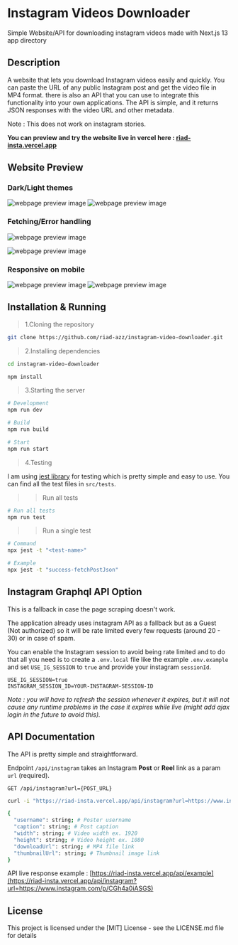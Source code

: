 # Instagram Videos Downloader

Simple Website/API for downloading instagram videos made with Next.js 13 app directory

## Description

A website that lets you download Instagram videos easily and quickly. You can paste the URL of any public Instagram post and get the video file in MP4 format. there is also an API that you can use to integrate this functionality into your own applications. The API is simple, and it returns JSON responses with the video URL and other metadata.

Note : This does not work on instagram stories.

**You can preview and try the website live in vercel here : [riad-insta.vercel.app](https://riad-insta.vercel.app/)**

## Website Preview

### Dark/Light themes

![webpage preview image](https://github.com/riad-azz/readme-storage/blob/main/instagram-videos-downloader/sc-01.png?raw=true) ![webpage preview image](https://github.com/riad-azz/readme-storage/blob/main/instagram-videos-downloader/sc-02.png?raw=true)

### Fetching/Error handling

![webpage preview image](https://github.com/riad-azz/readme-storage/blob/main/instagram-videos-downloader/sc-03.png?raw=true)

![webpage preview image](https://github.com/riad-azz/readme-storage/blob/main/instagram-videos-downloader/sc-04.png?raw=true)

### Responsive on mobile

![webpage preview image](https://github.com/riad-azz/readme-storage/blob/main/instagram-videos-downloader/sc-05.png?raw=true) ![webpage preview image](https://github.com/riad-azz/readme-storage/blob/main/instagram-videos-downloader/sc-06.png?raw=true)

## Installation & Running

> 1.Cloning the repository

```bash
git clone https://github.com/riad-azz/instagram-video-downloader.git
```

> 2.Installing dependencies

```bash
cd instagram-video-downloader
```

```bash
npm install
```

> 3.Starting the server

```bash
# Development
npm run dev

# Build 
npm run build

# Start
npm run start
```

> 4.Testing

I am using [jest library](https://jestjs.io/) for testing which is pretty simple and easy to use. You can find all the test files in `src/tests`.

>> Run all tests

```bash
# Run all tests
npm run test
```

>> Run a single test

```bash
# Command
npx jest -t "<test-name>"

# Example
npx jest -t "success-fetchPostJson"
```

## Instagram Graphql API Option

This is a fallback in case the page scraping doesn't work.

The application already uses instagram API as a fallback but as a Guest (Not authorized) so it will be rate limited every few requests (around 20 - 30) or in case of spam.

You can enable the Instagram session to avoid being rate limited and to do that all you need is to create a `.env.local` file like the example `.env.example` and set `USE_IG_SESSION` to `true` and provide your instagram `sessionId`.

```env
USE_IG_SESSION=true
INSTAGRAM_SESSION_ID=YOUR-INSTAGRAM-SESSION-ID
```

*Note : you will have to refresh the session whenever it expires, but it will not cause any runtime problems in the case it expires while live (might add ajax login in the future to avoid this).*

## API Documentation

The API is pretty simple and straightforward.

Endpoint `/api/instagram` takes an Instagram **Post** or **Reel** link as a param `url` (required).

`GET /api/instagram?url={POST_URL}`

```bash
curl -i "https://riad-insta.vercel.app/api/instagram?url=https://www.instagram.com/p/CGh4a0iASGS"
```

```bash
{
  "username": string; # Poster username
  "caption": string; # Post caption
  "width": string; # Video width ex. 1920
  "height": string; # Video height ex. 1080
  "downloadUrl": string; # MP4 file link
  "thumbnailUrl": string; # Thumbnail image link
}
```

API live response example : [https://riad-insta.vercel.app/api/example](https://riad-insta.vercel.app/api/instagram?url=https://www.instagram.com/p/CGh4a0iASGS)

## License

This project is licensed under the [MIT] License - see the LICENSE.md file for details
